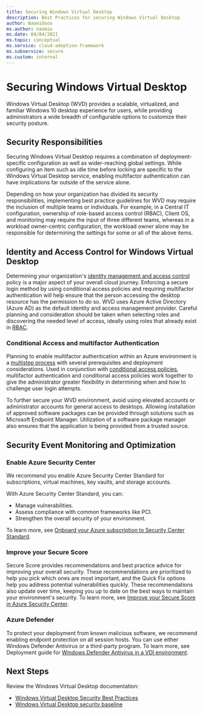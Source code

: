 ```yaml
---
title: Securing Windows Virtual Desktop
description: Best Practices for securing Windows Virtual Desktop
author: NaomiOooo
ms.author: naomio
ms.date: 04/04/2021
ms.topic: conceptual
ms.service: cloud-adoption-framework
ms.subservice: secure
ms.custom: internal
---
```


# Securing Windows Virtual Desktop

Windows Virtual Desktop (WVD) provides a scalable, virtualized, and familiar Windows 10 desktop experience for users, while providing administrators a wide breadth of configurable options to customize their security posture.

## Security Responsibilities

Securing Windows Virtual Desktop requires a combination of deployment-specific configuration as well as wider-reaching global settings. While configuring an item such as idle time before locking are specific to the Windows Virtual Desktop service, enabling multifactor authentication can have implications far outside of the service alone.

Depending on how your organization has divided its security responsibilities, implementing best practice guidelines for WVD may require the inclusion of multiple teams or individuals. For example, in a Central IT configuration, ownership of role-based access control (RBAC), Client OS, and monitoring may require the input of three different teams, whereas in a workload owner-centric configuration, the workload owner alone may be responsible for determining the settings for some or all of the above items.

## Identity and Access Control for Windows Virtual Desktop

Determining your organization's [identity management and access control](/azure/security/fundamentals/identity-management-best-practices) policy is a major aspect of your overall cloud journey. Enforcing a secure login method by using conditional access policies and requiring multifactor authentication will help ensure that the person accessing the desktop resource has the permission to do so. WVD uses Azure Active Directory (Azure AD) as the default identity and access management provider. Careful planning and consideration should be taken when selecting roles and discovering the needed level of access, ideally using roles that already exist in [RBAC](/azure/virtual-desktop/faq#what-are-the-minimum-admin-permissions-i-need-to-manage-objects).

### Conditional Access and multifactor Authentication

Planning to enable multifactor authentication within an Azure environment is a [multistep process](/azure/active-directory/authentication/howto-mfa-getstarted) with several prerequisites and deployment considerations. Used in conjunction with [conditional access policies](/azure/active-directory/authentication/howto-mfa-getstarted#enable-multi-factor-authentication-with-conditional-access), multifactor authentication and conditional access policies work together to give the administrator greater flexibility in determining when and how to challenge user login attempts.

To further secure your WVD environment, avoid using elevated accounts or administrator accounts for general access to desktops. Allowing installation of approved software packages can be provided through solutions such as Microsoft Endpoint Manager. Utilization of a software package manager also ensures that the application is being provided from a trusted source.

## Security Event Monitoring and Optimization

### Enable Azure Security Center

We recommend you enable Azure Security Center Standard for subscriptions, virtual machines, key vaults, and storage accounts.

With Azure Security Center Standard, you can:

- Manage vulnerabilities.
- Assess compliance with common frameworks like PCI.
- Strengthen the overall security of your environment.

To learn more, see [Onboard your Azure subscription to Security Center Standard](/azure/security-center/security-center-get-started).

### Improve your Secure Score

Secure Score provides recommendations and best practice advice for improving your overall security. These recommendations are prioritized to help you pick which ones are most important, and the Quick Fix options help you address potential vulnerabilities quickly. These recommendations also update over time, keeping you up to date on the best ways to maintain your environment's security. To learn more, see [Improve your Secure Score in Azure Security Center](/azure/security-center/secure-score-security-controls).

### Azure Defender

To protect your deployment from known malicious software, we recommend enabling endpoint protection on all session hosts. You can use either Windows Defender Antivirus or a third-party program. To learn more, see Deployment guide for [Windows Defender Antivirus in a VDI environment](/microsoft-365/security/defender-endpoint/deployment-vdi-microsoft-defender-antivirus).

## Next Steps

Review the Windows Virtual Desktop documentation:

- [Windows Virtual Desktop Security Best Practices](/azure/virtual-desktop/security-guide)
- [Windows Virtual Desktop security baseline](/security/benchmark/azure/baselines/windows-virtual-desktop-security-baseline)
